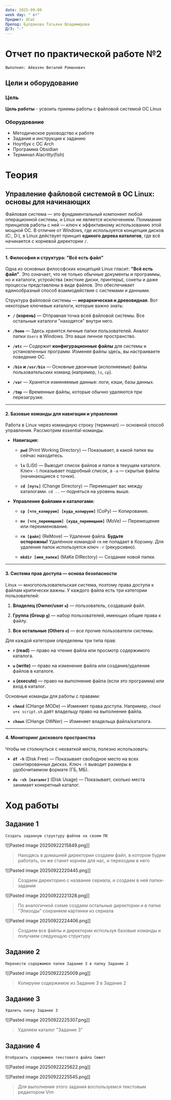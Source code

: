 ```yaml
---
date: 2025-09-09
week day: " вт"
Предмет: ОСиС
Препод: Булдакова Татьяна Владимирова
Д/З: "-"
---
```

# Отчет по практической работе №2
`Выполнил: Айвазян Виталий Романович`

## Цели и оборудование

### **Цель**

**Цель работы** - усвоить приемы работы с файловой системой ОС Linux

### **Оборудование**

- Методическое руководство к работе
- Задания и инструкции к заданию
- Ноутбук с ОС Arch
- Программа Obsidian
- Терминал Alacritty(fish)
# Теория 
## Управление файловой системой в ОС Linux: основы для начинающих

Файловая система — это фундаментальный компонент любой операционной системы, и Linux не является исключением. Понимание принципов работы с ней — ключ к эффективному использованию этой мощной ОС. В отличие от Windows, где используется концепция дисков (C:, D:), в Linux действует принцип **единого дерева каталогов**, где всё начинается с корневой директории `/`.

---

#### **1. Философия и структура: "Всё есть файл"**

Одна из основных философских концепций Linux гласит: **"Всё есть файл"**. Это означает, что не только обычные документы и программы, но и каталоги, устройства (жесткие диски, принтеры), сокеты и даже процессы представлены в виде файлов. Это обеспечивает единообразный способ взаимодействия с системами и данными.

Структура файловой системы — **иерархическая и древовидная**. Вот некоторые ключевые каталоги, которые важно знать:

- **`/` (корень)** — Отправная точка всей файловой системы. Все остальные каталоги "находятся" внутри него.
    
- **`/home`** — Здесь хранятся личные папки пользователей. Аналог папки `Users` в Windows. Это ваше личное пространство.
    
- **`/etc`** — Содержит **конфигурационные файлы** для системы и установленных программ. Изменяя файлы здесь, вы настраиваете поведение ОС.
    
- **`/bin` и `/usr/bin`** — Основные двоичные (исполняемые) файлы пользовательских команд (например, `ls`, `cp`).
    
- **`/var`** — Хранятся изменяемые данные: логи, кэши, базы данных.
    
- **`/tmp`** — Временные файлы, которые обычно удаляются при перезагрузке.
    

---

#### **2. Базовые команды для навигации и управления**

Работа в Linux через командную строку (терминал) — основной способ управления. Рассмотрим essential-команды.

- **Навигация:**
    
    - **`pwd`** (Print Working Directory) — Показывает, в какой папке вы сейчас находитесь.
        
    - **`ls`** (LiSt) — Выводит список файлов и папок в текущем каталоге. Ключ `-l` показывает подробный список, а `-a` — скрытые файлы (начинающиеся с точки).
        
    - **`cd [путь]`** (Change Directory) — Перемещает вас между каталогами. `cd ..` — подняться на уровень выше.
        
- **Управление файлами и каталогами:**
    
    - **`cp [что_копируем] [куда_копируем]`** (CoPy) — Копирование.
        
    - **`mv [что_перемещаем] [куда_перемещаем]`** (MoVe) — Перемещение или переименование.
        
    - **`rm [файл]`** (ReMove) — Удаление файла. **Будьте осторожны!** Удалённое командой `rm` не попадает в Корзину. Для удаления папок используется ключ `-r` (рекурсивно).
        
    - **`mkdir [имя_папки]`** (MaKe DIRectory) — Создание новой папки.
        

---

#### **3. Система прав доступа — основа безопасности**

Linux — многопользовательская система, поэтому права доступа к файлам критически важны. У каждого файла есть три категории пользователей:

1. **Владелец (Owner/user `u`)** — пользователь, создавший файл.
    
2. **Группа (Group `g`)** — набор пользователей, имеющих общие права к файлу.
    
3. **Все остальные (Others `o`)** — все прочие пользователи системы.
    

Для каждой категории определены три типа прав:

- **`r` (read)** — право на чтение файла или просмотр содержимого каталога.
    
- **`w` (write)** — право на изменение файла или создание/удаление файлов в каталоге.
    
- **`x` (execute)** — право на выполнение файла (если это программа) или вход в каталог.
    

Основные команды для работы с правами:

- **`chmod`** (CHange MODe) — Изменяет права доступа. Например, `chmod u+x script.sh` даёт владельцу право на выполнение файла.
    
- **`chown`** (CHange OWNer) — Изменяет владельца файла/каталога.
    

---

#### **4. Мониторинг дискового пространства**

Чтобы не столкнуться с нехваткой места, полезно использовать:

- **`df -h`** (Disk Free) — Показывает свободное место на всех смонтированных дисках. Ключ `-h` выводит размеры в удобочитаемом формате (ГБ, МБ).
    
- **`du -sh [каталог]`** (Disk Usage) — Показывает, сколько места занимает конкретный каталог.

# Ход работы

## Задание 1
`Создать заданную структуру файлов на своем ПК`

![[Pasted image 20250922215849.png]]

>Находясь в домашней директории создаем файл, в котором будем работать, он же станет корнем для нас, и переходим в него

![[Pasted image 20250922220445.png]]

>Создаем директорию с название сериала, и создаем в ней папки-задания

![[Pasted image 20250922221328.png]]

>По аналогичной схеме создаем остальные директории и в папке "Эпизоды" сохраняем картинки из сериала

![[Pasted image 20250922224406.png]]

> Создаем все файлы и директории используя базовые команды и получаем следующую структуру


## Задание 2
`Перенести содержимое папки Задание 3 в папку Задание 2`

![[Pasted image 20250922225009.png]]

>Копируем содержимое из  Задание 3 в Задание 2

## Задание 3
`Удалить папку Задание 3`

![[Pasted image 20250922225307.png]]

> Удаляем каталог "Задание 3"

## Задание 4
`Отобразить содержимое текстового файла Сюжет`

![[Pasted image 20250922225622.png]]

![[Pasted image 20250922225545.png]]

> Для выполнения этого задания воспользуемся текстовым редактором Vim 

